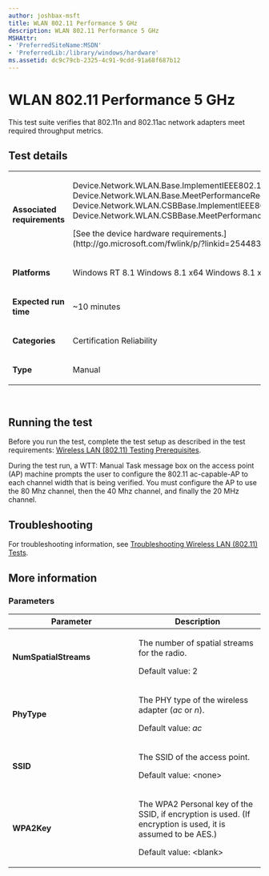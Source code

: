 ```yaml
---
author: joshbax-msft
title: WLAN 802.11 Performance 5 GHz
description: WLAN 802.11 Performance 5 GHz
MSHAttr:
- 'PreferredSiteName:MSDN'
- 'PreferredLib:/library/windows/hardware'
ms.assetid: dc9c79cb-2325-4c91-9cdd-91a68f687b12
---
```


# WLAN 802.11 Performance 5 GHz


This test suite verifies that 802.11n and 802.11ac network adapters meet required throughput metrics.

## Test details


<table>
<colgroup>
<col width="50%" />
<col width="50%" />
</colgroup>
<tbody>
<tr class="odd">
<td><p><strong>Associated requirements</strong></p></td>
<td><p>Device.Network.WLAN.Base.ImplementIEEE802.11ac Device.Network.WLAN.Base.MeetPerformanceReq Device.Network.WLAN.CSBBase.ImplementIEEE802.11ac Device.Network.WLAN.CSBBase.MeetPerformanceReq</p>
<p>[See the device hardware requirements.](http://go.microsoft.com/fwlink/p/?linkid=254483)</p></td>
</tr>
<tr class="even">
<td><p><strong>Platforms</strong></p></td>
<td><p>Windows RT 8.1 Windows 8.1 x64 Windows 8.1 x86</p></td>
</tr>
<tr class="odd">
<td><p><strong>Expected run time</strong></p></td>
<td><p>~10 minutes</p></td>
</tr>
<tr class="even">
<td><p><strong>Categories</strong></p></td>
<td><p>Certification Reliability</p></td>
</tr>
<tr class="odd">
<td><p><strong>Type</strong></p></td>
<td><p>Manual</p></td>
</tr>
</tbody>
</table>

 

## Running the test


Before you run the test, complete the test setup as described in the test requirements: [Wireless LAN (802.11) Testing Prerequisites](wireless-lan--80211--testing-prerequisites.md).

During the test run, a WTT: Manual Task message box on the access point (AP) machine prompts the user to configure the 802.11 ac-capable-AP to each channel width that is being verified. You must configure the AP to use the 80 Mhz channel, then the 40 Mhz channel, and finally the 20 MHz channel.

## Troubleshooting


For troubleshooting information, see [Troubleshooting Wireless LAN (802.11) Tests](troubleshooting-wireless-lan--80211--tests.md).

## More information


### Parameters

<table>
<colgroup>
<col width="50%" />
<col width="50%" />
</colgroup>
<thead>
<tr class="header">
<th>Parameter</th>
<th>Description</th>
</tr>
</thead>
<tbody>
<tr class="odd">
<td><p><strong>NumSpatialStreams</strong></p></td>
<td><p>The number of spatial streams for the radio.</p>
<p>Default value: 2</p></td>
</tr>
<tr class="even">
<td><p><strong>PhyType</strong></p></td>
<td><p>The PHY type of the wireless adapter (<em>ac</em> or <em>n</em>).</p>
<p>Default value: <em>ac</em></p></td>
</tr>
<tr class="odd">
<td><p><strong>SSID</strong></p></td>
<td><p>The SSID of the access point.</p>
<p>Default value: &lt;none&gt;</p></td>
</tr>
<tr class="even">
<td><p><strong>WPA2Key</strong></p></td>
<td><p>The WPA2 Personal key of the SSID, if encryption is used. (If encryption is used, it is assumed to be AES.)</p>
<p>Default value: &lt;blank&gt;</p></td>
</tr>
</tbody>
</table>

 

 

 







